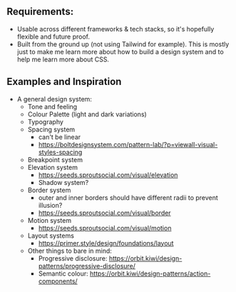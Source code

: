 
## Requirements:
- Usable across different frameworks & tech stacks, so it's hopefully flexible and future proof.
- Built from the ground up (not using Tailwind for example). This is mostly just to make me learn more about how
to build a design system and to help me learn more about CSS.

## Examples and Inspiration
- A general design system:
  - Tone and feeling
  - Colour Palette (light and dark variations)
  - Typography
  - Spacing system
    - can't be linear
    - https://boltdesignsystem.com/pattern-lab/?p=viewall-visual-styles-spacing
  - Breakpoint system
  - Elevation system
    - https://seeds.sproutsocial.com/visual/elevation
    - Shadow system?
  - Border system
    - outer and inner borders should have different radii to prevent illusion?
    - https://seeds.sproutsocial.com/visual/border
  - Motion system
    - https://seeds.sproutsocial.com/visual/motion
  - Layout systems
    - https://primer.style/design/foundations/layout
  - Other things to bare in mind:
    - Progressive disclosure: https://orbit.kiwi/design-patterns/progressive-disclosure/
    - Semantic colour: https://orbit.kiwi/design-patterns/action-components/
